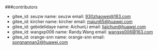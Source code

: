 ###contributors
  - gitee_id: seuzw
    name: seuzw
    email: 930zhaowei@163.com
  - gitee_id: kircher
    name: kircher
    email: majun65@huawei.com
  - gitee_id: gebidelidaye
    name: AichunLi
    email: liaichun@huawei.com
  - gitee_id: wangxp006
    name: Randy.Wang
    email: wangxp006@163.com
  - gitee_id: orange-snn
    name: orange-snn
    email: songnannan2@huawei.com
